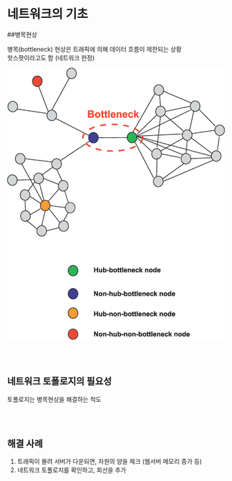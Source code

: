 # 네트워크의 기초 

##병목현상

병목(bottleneck) 현상은 트래픽에 의해 데이터 흐름이 제한되는 상황  
핫스팟이라고도 함 (네트워크 한정)

![](../Images/network_bottleneck.png)

<br><br>

## 네트워크 토폴로지의 필요성

토폴로지는 병목현상을 해결하는 척도

<br><br>

## 해결 사례

1. 트래픽이 몰려 서버가 다운되면, 자원의 양을 체크 (웹서버 메모리 증가 등)
2. 네트워크 토폴로지를 확인하고, 회선을 추가 

